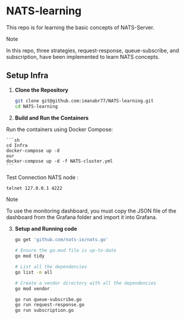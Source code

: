 # NATS-learning
This repo is for learning the basic concepts of NATS-Server.

> [!NOTE]
> In this repo, three strategies, request-response, queue-subscribe, and subscription, have been implemented to learn NATS concepts.



## Setup Infra

1. **Clone the Repository**

    ```sh
    git clone git@github.com:imanabr77/NATS-learning.git
    cd NATS-learning
    ```
2. **Build and Run the Containers**

  Run the containers using Docker Compose:

    ```sh
    cd Infra 
    docker-compose up -d
    our 
    docker-compose up -d -f NATS-cluster.yml
    ```

Test Connection NATS node : 

   ```sh
   telnet 127.0.0.1 4222
   ```

> [!NOTE]
> To use the monitoring dashboard, you must copy the JSON file of the dashboard from the Grafana folder and import it into Grafana.



3. **Setup and Running code**

   ```sh
   go get 'github.com/nats-io/nats.go'

   # Ensure the go.mod file is up-to-date
   go mod tidy

   # List all the dependencies
   go list -m all

   # Create a vendor directory with all the dependencies
   go mod vendor

   go run queue-subscribe.go
   go run request-response.go
   go run subscription.go

    ```

